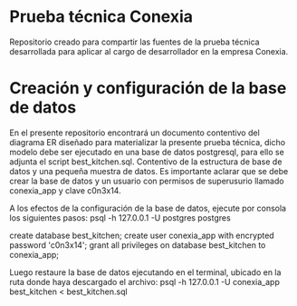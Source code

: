 # Prueba técnica Conexia
Repositorio creado para compartir las fuentes de la prueba técnica desarrollada para aplicar al cargo de desarrollador en la empresa Conexia.
# Creación y configuración de la base de datos
En el presente repositorio encontrará un documento contentivo del diagrama ER diseñado para materializar la presente prueba técnica, dicho modelo debe ser ejecutado en una base de datos postgresql, para ello se adjunta el script best_kitchen.sql. Contentivo de la estructura de base de datos y una pequeña muestra de datos. Es importante aclarar que se debe crear la base de datos y un usuario con permisos de superusurio llamado conexia_app y clave c0n3x14.

A los efectos de la configuración de la base de datos, ejecute por consola los siguientes pasos:
psql -h 127.0.0.1 -U postgres postgres

create database best_kitchen;
create user conexia_app with encrypted password 'c0n3x14';
grant all privileges on database best_kitchen to conexia_app;

Luego restaure la base de datos ejecutando en el terminal, ubicado en la ruta donde haya descargado el archivo:
psql -h 127.0.0.1 -U conexia_app best_kitchen < best_kitchen.sql





